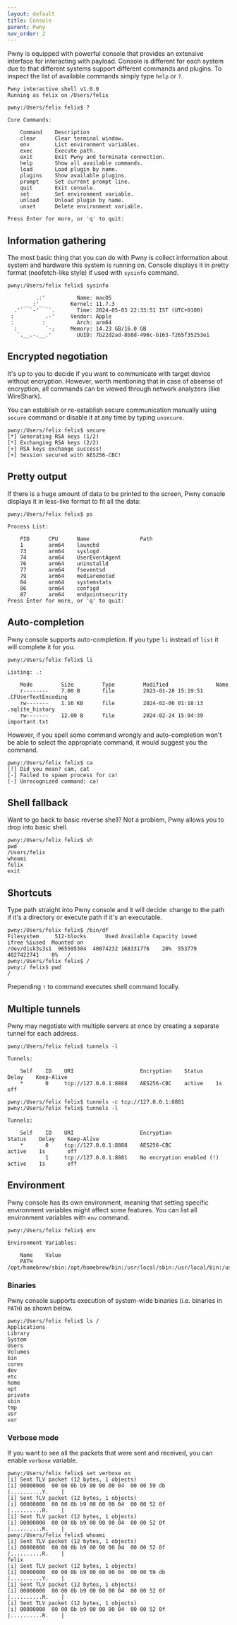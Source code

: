 ```yaml
---
layout: default
title: Console
parent: Pwny
nav_order: 2
---
```


Pwny is equipped with powerful console that provides an extensive interface for interacting with payload. Console is different for each system due to that different systems 
support different commands and plugins. To inspect the list of available commands simply type `help` or `?`.

```entysec
Pwny interactive shell v1.0.0
Running as felix on /Users/felix

pwny:/Users/felix felix$ ?

Core Commands:

    Command    Description
    clear      Clear terminal window.
    env        List environment variables.
    exec       Execute path.
    exit       Exit Pwny and terminate connection.
    help       Show all available commands.
    load       Load plugin by name.
    plugins    Show available plugins.
    prompt     Set current prompt line.
    quit       Exit console.
    set        Set environment variable.
    unload     Unload plugin by name.
    unset      Delete environment variable.

Press Enter for more, or 'q' to quit:
```

## Information gathering

The most basic thing that you can do with Pwny is collect information about system and hardware this system is running on. Console displays it in pretty format (neofetch-like style) if used with `sysinfo` command.

```entysec
pwny:/Users/felix felix$ sysinfo

         .:'          Name: macOS
     __ :'__        Kernel: 11.7.3
  .'`  `-'  ``.       Time: 2024-05-03 22:33:51 IST (UTC+0100)
 :          .-'     Vendor: Apple
 :         :          Arch: arm64
  :         `-;     Memory: 14.23 GB/16.0 GB
   `.__.-.__.'        UUID: 7b22d2ad-8b8d-496c-b163-f265f35253e1
```

## Encrypted negotiation

It's up to you to decide if you want to communicate with target device without encryption. However, worth mentioning that in case of absense of encryption, all commands can be viewed through network analyzers (like WireShark).

You can establish or re-establish secure communication manually using `secure` command or disable it at any time by typing `unsecure`.

```entysec
pwny:/Users/felix felix$ secure
[*] Generating RSA keys (1/2)
[*] Exchanging RSA keys (2/2)
[+] RSA keys exchange success!
[+] Session secured with AES256-CBC!
```

## Pretty output

If there is a huge amount of data to be printed to the screen, Pwny console displays it in less-like format to fit all the data:

```entysec
pwny:/Users/felix felix$ ps

Process List:

    PID      CPU      Name                Path
    1        arm64    launchd
    73       arm64    syslogd
    74       arm64    UserEventAgent
    76       arm64    uninstalld
    77       arm64    fseventsd
    79       arm64    mediaremoted
    84       arm64    systemstats
    86       arm64    configd
    87       arm64    endpointsecurity
Press Enter for more, or 'q' to quit:
```

## Auto-completion

Pwny console supports auto-completion. If you type `li` instead of `list` it will complete it for you.

```entysec
pwny:/Users/felix felix$ li

Listing: .:

    Mode         Size         Type         Modified               Name
    r--------    7.00 B       file         2023-01-28 15:19:51    .CFUserTextEncoding
    rw-------    1.16 KB      file         2024-02-06 01:18:13    .sqlite_history
    rw-------    12.00 B      file         2024-02-24 15:04:39    important.txt
```

However, if you spell some command wrongly and auto-completion won't be able to select the appropriate command, it would suggest you the command.

```entysec
pwny:/Users/felix felix$ ca
[!] Did you mean? cam, cat
[-] Failed to spawn process for ca!
[-] Unrecognized command: ca!
```

## Shell fallback

Want to go back to basic reverse shell? Not a problem, Pwny allows you to drop into basic shell.

```entysec
pwny:/Users/felix felix$ sh
pwd
/Users/felix
whoami
felix
exit
```

## Shortcuts

Type path straight into Pwny console and it will decide: change to the path if it's a directory or execute path if it's an executable.

```entysec
pwny:/Users/felix felix$ /bin/df
Filesystem     512-blocks      Used Available Capacity iused      ifree %iused  Mounted on
/dev/disk3s3s1  965595304  40074232 168331776    20%  553779 4827422741    0%   /
pwny:/Users/felix felix$ /
pwny:/ felix$ pwd
/
```

Prepending `!` to command executes shell command locally.

## Multiple tunnels

Pwny may negotiate with multiple servers at once by creating a separate tunnel for each address.

```entysec
pwny:/Users/felix felix$ tunnels -l

Tunnels:

    Self    ID    URI                     Encryption    Status    Delay    Keep-Alive
    *       0     tcp://127.0.0.1:8888    AES256-CBC    active    1s       off

pwny:/Users/felix felix$ tunnels -c tcp://127.0.0.1:8881
pwny:/Users/felix felix$ tunnels -l

Tunnels:

    Self    ID    URI                     Encryption                   Status    Delay    Keep-Alive
    *       0     tcp://127.0.0.1:8888    AES256-CBC                   active    1s       off
            1     tcp://127.0.0.1:8881    No encryption enabled (!)    active    1s       off
```

## Environment

Pwny console has its own environment, meaning that setting specific environment variables might affect some features. You can list all environment variables with `env` command.

```entysec
pwny:/Users/felix felix$ env

Environment Variables:

    Name    Value
    PATH    /opt/homebrew/sbin:/opt/homebrew/bin:/usr/local/sbin:/usr/local/bin:/usr/sbin:/usr/bin:/sbin:/bin
```

### Binaries

Pwny console supports execution of system-wide binaries (i.e. binaries in `PATH`) as shown below.

```entysec
pwny:/Users/felix felix$ ls /
Applications
Library
System
Users
Volumes
bin
cores
dev
etc
home
opt
private
sbin
tmp
usr
var
```

### Verbose mode

If you want to see all the packets that were sent and received, you can enable `verbose` variable.

```entysec
pwny:/Users/felix felix$ set verbose on
[i] Sent TLV packet (12 bytes, 1 objects)
[i] 00000000  00 00 0b b9 00 00 00 04  00 00 59 db             |..........Y.    |
[i] Sent TLV packet (12 bytes, 1 objects)
[i] 00000000  00 00 0b b9 00 00 00 04  00 00 52 0f             |..........R.    |
[i] Sent TLV packet (12 bytes, 1 objects)
[i] 00000000  00 00 0b b9 00 00 00 04  00 00 52 0f             |..........R.    |
pwny:/Users/felix felix$ whoami
[i] Sent TLV packet (12 bytes, 1 objects)
[i] 00000000  00 00 0b b9 00 00 00 04  00 00 52 0f             |..........R.    |
felix
[i] Sent TLV packet (12 bytes, 1 objects)
[i] 00000000  00 00 0b b9 00 00 00 04  00 00 59 db             |..........Y.    |
[i] Sent TLV packet (12 bytes, 1 objects)
[i] 00000000  00 00 0b b9 00 00 00 04  00 00 52 0f             |..........R.    |
[i] Sent TLV packet (12 bytes, 1 objects)
[i] 00000000  00 00 0b b9 00 00 00 04  00 00 52 0f             |..........R.    |
```